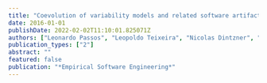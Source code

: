 ```yaml
---
title: "Coevolution of variability models and related software artifacts"
date: 2016-01-01
publishDate: 2022-02-02T11:10:01.825071Z
authors: ["Leonardo Passos", "Leopoldo Teixeira", "Nicolas Dintzner", "Sven Apel", "Andrzej Wąsowski", "Krzysztof Czarnecki", "Paulo Borba", "Jianmei Guo"]
publication_types: ["2"]
abstract: ""
featured: false
publication: "*Empirical Software Engineering*"
---
```


